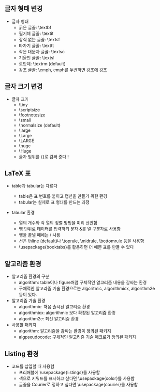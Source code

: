 ## 글자 형태 변경
* 글자 형태
  * 굵은 글꼴: \textbf
  * 필기체 글꼴: \textit
  * 장식 없는 글꼴: \textsf
  * 타자기 글꼴: \texttt
  * 작은 대문자 글꼴: \textsc
  * 기울인 글꼴: \textsl
  * 로만체: \textrm (default)
  * 강조 글꼴: \emph, emph를 두번하면 강조에 강조

## 글자 크기 변경
* 글자 크기
  * \tiny
  * \scriptsize
  * \footnotesize
  * \small
  * \normalsize (default)
  * \large
  * \Large
  * \LARGE
  * \huge
  * \Huge
  * 글자 범위를 {}로 감싸 준다 !

## LaTeX 표
* table과 tabular는 다르다
  * table은 표 번호를 붙이고 캡션을 만들기 위한 환경
  * tabular는 실제로 표 형태를 만드는 과정

* tabular 환경
  * 열의 개수와 각 열의 정렬 방법을 미리 선언함
  * 행 단위로 데이터를 입력하되 문자 &를 열 구분자로 사용함
  * 행을 끝낼 때에는 \\ 사용
  * 선은 \hline (default)나 \toprule, \midrule, \bottomrule 등을 사용함
  * \usepackage{booktabs}를 활용하면 더 예쁜 표를 만들 수 있다

## 알고리즘 환경
* 알고리즘 환경의 구분
  * algorithm: table이나 figure처럼 구체적인 알고리즘 내용을 감싸는 환경
  * 구체적인 알고리즘 기술 환경으로는 algoritmic, algorithmicx, algorithm2e 등이 있다.
* 알고리즘 기술 환경
  * algorithmic: 처음 출시된 알고리즘 환경
  * algorithmicx: algorithmic 보다 확장된 알고리즘 환경
  * algorithm2e: 최신 알고리즘 환경
* 사용할 패키지
  * algorithm: 알고리즘을 감싸는 환경이 정의된 패키지
  * algpseudocode: 구체적인 알고리즘 기술 매크로가 정의된 패키지

## Listing 환경
* 코드를 삽입할 때 사용함
  * 프리애블에 \usepackage{listings}를 사용함
  * 색으로 키워드를 표시하고 싶다면 \usepackage{color}를 사용함
  * 글꼴을 Courier로 정하고 싶다면 \usepackage{courier}를 사용함
